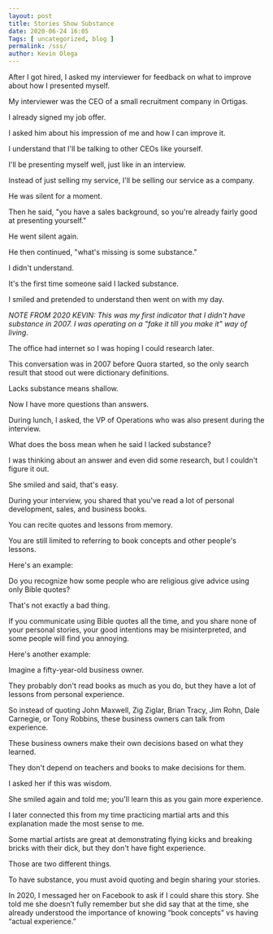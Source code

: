 ```yaml
--- 
layout: post 
title: Stories Show Substance
date: 2020-06-24 16:05
Tags: [ uncategorized, blog ]
permalink: /sss/ 
author: Kevin Olega 
--- 
```

After I got hired, I asked my interviewer for feedback on what to improve about how I presented myself.

My interviewer was the CEO of a small recruitment company in Ortigas.

I already signed my job offer.

I asked him about his impression of me and how I can improve it.

I understand that I'll be talking to other CEOs like yourself.

I'll be presenting myself well, just like in an interview.

Instead of just selling my service, I'll be selling our service as a company.

He was silent for a moment.

Then he said, "you have a sales background, so you're already fairly good at presenting yourself." 

He went silent again.

He then continued, "what's missing is some substance."

I didn't understand.

It's the first time someone said I lacked substance.

I smiled and pretended to understand then went on with my day.

*NOTE FROM 2020 KEVIN: This was my first indicator that I didn't have substance in 2007. I was operating on a "fake it till you make it" way of living*.

The office had internet so I was hoping I could research later.

This conversation was in 2007 before Quora started, so the only search result that stood out were dictionary definitions.

Lacks substance means shallow.

Now I have more questions than answers.

During lunch, I asked, the VP of Operations who was also present during the interview.

What does the boss mean when he said I lacked substance?

I was thinking about an answer and even did some research, but I couldn't figure it out.

She smiled and said, that's easy.

During your interview, you shared that you've read a lot of personal development, sales, and business books.

You can recite quotes and lessons from memory.

You are still limited to referring to book concepts and other people's lessons.

Here's an example:

Do you recognize how some people who are religious give advice using only Bible quotes?

That's not exactly a bad thing.

If you communicate using Bible quotes all the time, and you share none of your personal stories, your good intentions may be misinterpreted, and some people will find you annoying.

Here's another example:

Imagine a fifty-year-old business owner.

They probably don't read books as much as you do, but they have a lot of lessons from personal experience.

So instead of quoting John Maxwell, Zig Ziglar, Brian Tracy, Jim Rohn, Dale Carnegie, or Tony Robbins, these business owners can talk from experience.

These business owners make their own decisions based on what they learned.

They don't depend on teachers and books to make decisions for them.

I asked her if this was wisdom.

She smiled again and told me; you'll learn this as you gain more experience.

I later connected this from my time practicing martial arts and this explanation made the most sense to me.

Some martial artists are great at demonstrating flying kicks and breaking bricks with their dick, but they don't have fight experience.

Those are two different things.

To have substance, you must avoid quoting and begin sharing your stories.

In 2020, I messaged her on Facebook to ask if I could share this story. She told me she doesn’t fully remember but she did say that at the time, she already understood the importance of knowing “book concepts” vs having “actual experience.”